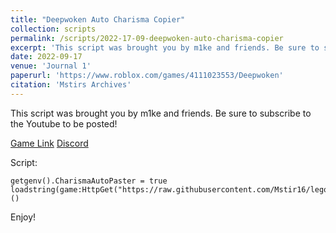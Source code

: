 ```yaml
---
title: "Deepwoken Auto Charisma Copier"
collection: scripts
permalink: /scripts/2022-17-09-deepwoken-auto-charisma-copier
excerpt: 'This script was brought you by m1ke and friends. Be sure to subscribe to the Youtube to be posted!'
date: 2022-09-17
venue: 'Journal 1'
paperurl: 'https://www.roblox.com/games/4111023553/Deepwoken'
citation: 'Mstirs Archives'
---
```

This script was brought you by m1ke and friends. Be sure to subscribe to the Youtube to be posted!

[Game Link](https://www.roblox.com/games/4111023553/Deepwoken)
[Discord](https://discord.gg/y7H2qGmNKd)

Script:

    getgenv().CharismaAutoPaster = true
    loadstring(game:HttpGet("https://raw.githubusercontent.com/Mstir16/legocheats/main/archive/Deepwoken/CharismaAutoPaster.lua"))()

Enjoy!
